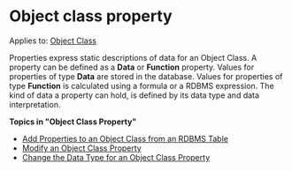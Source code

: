 # Object class property

Applies to: [Object Class](data/object-class/index.md)

Properties express static descriptions of data for an Object Class. A property can be defined as a **Data** or **Function** property. Values for properties of type **Data** are stored in the database. Values for properties of type **Function** is calculated using a formula or a RDBMS expression. The kind of data a property can hold, is defined by its data type and data interpretation.

**Topics in "Object Class Property"**
* [Add Properties to an Object Class from an RDBMS Table](object-class-property/add-properties-to-an-object-class-from-an-rdbms-table.md)
* [Modify an Object Class Property](object-class-property/modify-an-object-class-property.md)
* [Change the Data Type for an Object Class Property](object-class-property/change-the-data-type-for-an-object-class-property.md)